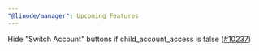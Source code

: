 ```yaml
---
"@linode/manager": Upcoming Features
---
```


Hide "Switch Account" buttons if child_account_access is false ([#10237](https://github.com/linode/manager/pull/10237))
